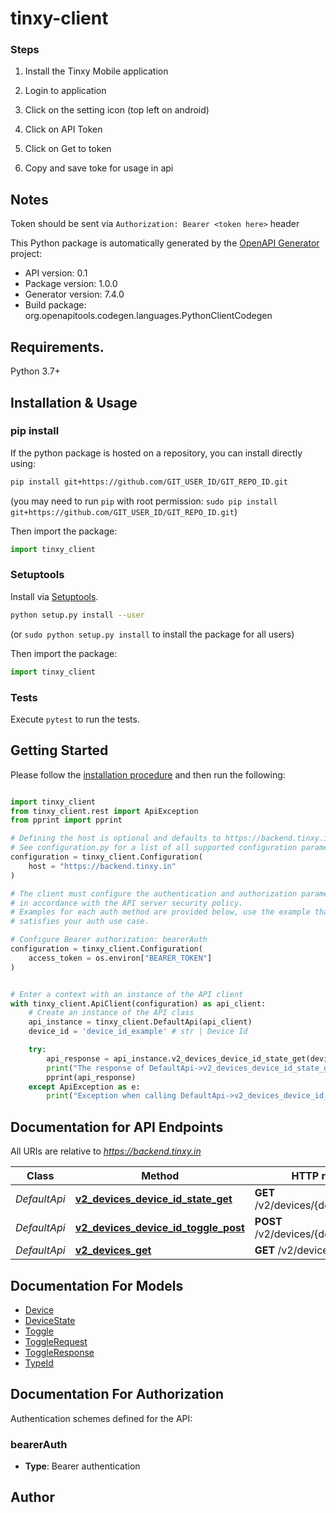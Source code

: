 # tinxy-client
### Steps

  1. Install the Tinxy Mobile application

  2. Login to application

  3. Click on the setting icon (top left on android)

  4. Click on API Token

  5. Click on Get to token 

  6. Copy and save toke for usage in api

## Notes
Token should be sent via `Authorization: Bearer <token here>` header 


This Python package is automatically generated by the [OpenAPI Generator](https://openapi-generator.tech) project:

- API version: 0.1
- Package version: 1.0.0
- Generator version: 7.4.0
- Build package: org.openapitools.codegen.languages.PythonClientCodegen

## Requirements.

Python 3.7+

## Installation & Usage
### pip install

If the python package is hosted on a repository, you can install directly using:

```sh
pip install git+https://github.com/GIT_USER_ID/GIT_REPO_ID.git
```
(you may need to run `pip` with root permission: `sudo pip install git+https://github.com/GIT_USER_ID/GIT_REPO_ID.git`)

Then import the package:
```python
import tinxy_client
```

### Setuptools

Install via [Setuptools](http://pypi.python.org/pypi/setuptools).

```sh
python setup.py install --user
```
(or `sudo python setup.py install` to install the package for all users)

Then import the package:
```python
import tinxy_client
```

### Tests

Execute `pytest` to run the tests.

## Getting Started

Please follow the [installation procedure](#installation--usage) and then run the following:

```python

import tinxy_client
from tinxy_client.rest import ApiException
from pprint import pprint

# Defining the host is optional and defaults to https://backend.tinxy.in
# See configuration.py for a list of all supported configuration parameters.
configuration = tinxy_client.Configuration(
    host = "https://backend.tinxy.in"
)

# The client must configure the authentication and authorization parameters
# in accordance with the API server security policy.
# Examples for each auth method are provided below, use the example that
# satisfies your auth use case.

# Configure Bearer authorization: bearerAuth
configuration = tinxy_client.Configuration(
    access_token = os.environ["BEARER_TOKEN"]
)


# Enter a context with an instance of the API client
with tinxy_client.ApiClient(configuration) as api_client:
    # Create an instance of the API class
    api_instance = tinxy_client.DefaultApi(api_client)
    device_id = 'device_id_example' # str | Device Id

    try:
        api_response = api_instance.v2_devices_device_id_state_get(device_id)
        print("The response of DefaultApi->v2_devices_device_id_state_get:\n")
        pprint(api_response)
    except ApiException as e:
        print("Exception when calling DefaultApi->v2_devices_device_id_state_get: %s\n" % e)

```

## Documentation for API Endpoints

All URIs are relative to *https://backend.tinxy.in*

Class | Method | HTTP request | Description
------------ | ------------- | ------------- | -------------
*DefaultApi* | [**v2_devices_device_id_state_get**](docs/DefaultApi.md#v2_devices_device_id_state_get) | **GET** /v2/devices/{deviceId}/state | 
*DefaultApi* | [**v2_devices_device_id_toggle_post**](docs/DefaultApi.md#v2_devices_device_id_toggle_post) | **POST** /v2/devices/{deviceId}/toggle | 
*DefaultApi* | [**v2_devices_get**](docs/DefaultApi.md#v2_devices_get) | **GET** /v2/devices/ | 


## Documentation For Models

 - [Device](docs/Device.md)
 - [DeviceState](docs/DeviceState.md)
 - [Toggle](docs/Toggle.md)
 - [ToggleRequest](docs/ToggleRequest.md)
 - [ToggleResponse](docs/ToggleResponse.md)
 - [TypeId](docs/TypeId.md)


<a id="documentation-for-authorization"></a>
## Documentation For Authorization


Authentication schemes defined for the API:
<a id="bearerAuth"></a>
### bearerAuth

- **Type**: Bearer authentication


## Author




